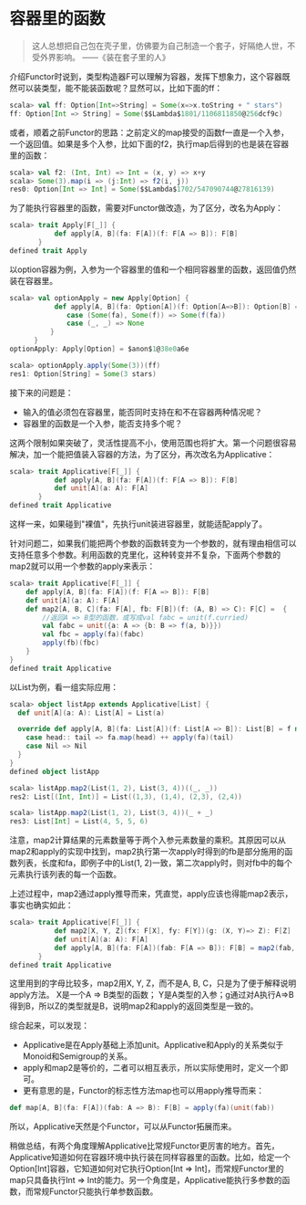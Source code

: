 # 容器里的函数

> 这人总想把自己包在壳子里，仿佛要为自己制造一个套子，好隔绝人世，不受外界影响。 ——《装在套子里的人》

介绍Functor时说到，类型构造器F可以理解为容器，发挥下想象力，这个容器既然可以装类型，能不能装函数呢？显然可以，比如下面的ff：
```scala
scala> val ff: Option[Int=>String] = Some(x=>x.toString + " stars")
ff: Option[Int => String] = Some($$Lambda$1801/1106811850@256dcf9c)
```
或者，顺着之前Functor的思路：之前定义的map接受的函数f一直是一个入参，一个返回值。如果是多个入参，比如下面的f2，执行map后得到的也是装在容器里的函数：

```scala
scala> val f2: (Int, Int) => Int = (x, y) => x+y
scala> Some(3).map(i => (j:Int) => f2(i, j))
res0: Option[Int => Int] = Some($$Lambda$1702/547090744@27816139)
```

为了能执行容器里的函数，需要对Functor做改造，为了区分，改名为Apply：
```scala
scala> trait Apply[F[_]] {
           def apply[A, B](fa: F[A])(f: F[A => B]): F[B]
       }
defined trait Apply
```
以option容器为例，入参为一个容器里的值和一个相同容器里的函数，返回值仍然装在容器里。
```scala
scala> val optionApply = new Apply[Option] {
           def apply[A, B](fa: Option[A])(f: Option[A=>B]): Option[B] = (fa, f) match {
              case (Some(fa), Some(f)) => Some(f(fa))
              case (_, _) => None
          }
      }
optionApply: Apply[Option] = $anon$1@38e0a6e

scala> optionApply.apply(Some(3))(ff)
res1: Option[String] = Some(3 stars)
```
接下来的问题是：
* 输入的值必须包在容器里，能否同时支持在和不在容器两种情况呢？
* 容器里的函数是一个入参，能否支持多个呢？

这两个限制如果突破了，灵活性提高不小，使用范围也将扩大。第一个问题很容易解决，加一个能把值装入容器的方法，为了区分，再次改名为Applicative：
```scala
scala> trait Applicative[F[_]] {
           def apply[A, B](fa: F[A])(f: F[A => B]): F[B]
           def unit[A](a: A): F[A]
       }
defined trait Applicative
```
这样一来，如果碰到"裸值"，先执行unit装进容器里，就能适配apply了。

针对问题二，如果我们能把两个参数的函数转变为一个参数的，就有理由相信可以支持任意多个参数。利用函数的克里化，这种转变并不复杂，下面两个参数的map2就可以用一个参数的apply来表示：
```scala
scala> trait Applicative[F[_]] {
    def apply[A, B](fa: F[A])(f: F[A => B]): F[B]
    def unit[A](a: A): F[A]
    def map2[A, B, C](fa: F[A], fb: F[B])(f: (A, B) => C): F[C] =  {
        //返回A => B型的函数，或写成val fabc = unit(f.curried)
        val fabc = unit({a: A => {b: B => f(a, b)}})
        val fbc = apply(fa)(fabc)
        apply(fb)(fbc)
    }
}
defined trait Applicative
```

以List为例，看一组实际应用：
```scala
scala> object listApp extends Applicative[List] {
  def unit[A](a: A): List[A] = List(a)

  override def apply[A, B](fa: List[A])(f: List[A => B]): List[B] = f match {
    case head:: tail => fa.map(head) ++ apply(fa)(tail)
    case Nil => Nil
  }
}
defined object listApp

scala> listApp.map2(List(1, 2), List(3, 4))((_, _))
res2: List[(Int, Int)] = List((1,3), (1,4), (2,3), (2,4))

scala> listApp.map2(List(1, 2), List(3, 4))(_ + _)
res3: List[Int] = List(4, 5, 5, 6)
```
注意，map2计算结果的元素数量等于两个入参元素数量的乘积。其原因可以从map2和apply的实现中找到，map2执行第一次apply时得到的fb是部分施用的函数列表，长度和fa，即例子中的List(1, 2)一致，第二次apply时，则对fb中的每个元素执行该列表的每一个函数。

上述过程中，map2通过apply推导而来，凭直觉，apply应该也得能map2表示，事实也确实如此：
```scala
scala> trait Applicative[F[_]] {
           def map2[X, Y, Z](fx: F[X], fy: F[Y])(g: (X, Y)=> Z): F[Z]
           def unit[A](a: A): F[A]
           def apply[A, B](fa: F[A])(fab: F[A => B]): F[B] = map2(fab, fa)((f, x) => f(x))
       }
defined trait Applicative
```
这里用到的字母比较多，map2用X, Y, Z，而不是A, B, C，只是为了便于解释说明apply方法。
X是一个A => B类型的函数； Y是A类型的入参；g通过对A执行A=>B得到B，所以Z的类型就是B，说明map2和apply的返回类型是一致的。

综合起来，可以发现：
* Applicative是在Apply基础上添加unit。Applicative和Apply的关系类似于Monoid和Semigroup的关系。
* apply和map2是等价的，二者可以相互表示，所以实际使用时，定义一个即可。
* 更有意思的是，Functor的标志性方法map也可以用apply推导而来：
```scala
def map[A, B](fa: F[A])(fab: A => B): F[B] = apply(fa)(unit(fab))
```
所以，Applicative天然是个Functor，可以从Functor拓展而来。

稍做总结，有两个角度理解Applicative比常规Functor更厉害的地方。首先，Applicative知道如何在容器环境中执行装在同样容器里的函数。比如，给定一个Option[Int]容器，它知道如何对它执行Option[Int => Int]，而常规Functor里的map只具备执行Int => Int的能力。另一个角度是，Applicative能执行多参数的函数，而常规Functor只能执行单参数函数。
